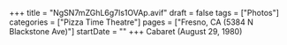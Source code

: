 +++
title = "NgSN7mZGhL6g7ls1OVAp.avif"
draft = false
tags = ["Photos"]
categories = ["Pizza Time Theatre"]
pages = ["Fresno, CA (5384 N Blackstone Ave)"]
startDate = ""
+++
Cabaret (August 29, 1980)
